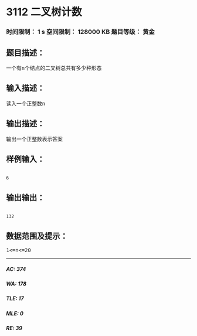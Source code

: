 # 3112 二叉树计数   
### 时间限制： 1 s     空间限制： 128000 KB     题目等级： 黄金  
## 题目描述：  

<pre>
一个有n个结点的二叉树总共有多少种形态
</pre>
  
  
## 输入描述：  

<pre>
读入一个正整数n
</pre>
  
  
## 输出描述：  

<pre>
输出一个正整数表示答案
</pre>
  
  
## 样例输入：  

<pre><code>
6
</code></pre>
  
  
## 输出输出：  

<pre><code>
132
</code></pre>
  
  
## 数据范围及提示：  

<pre>
1<=n<=20
</pre>
  
  
***  

##### AC: 374  
##### WA: 178  
##### TLE: 17  
##### MLE: 0  
##### RE: 39  
